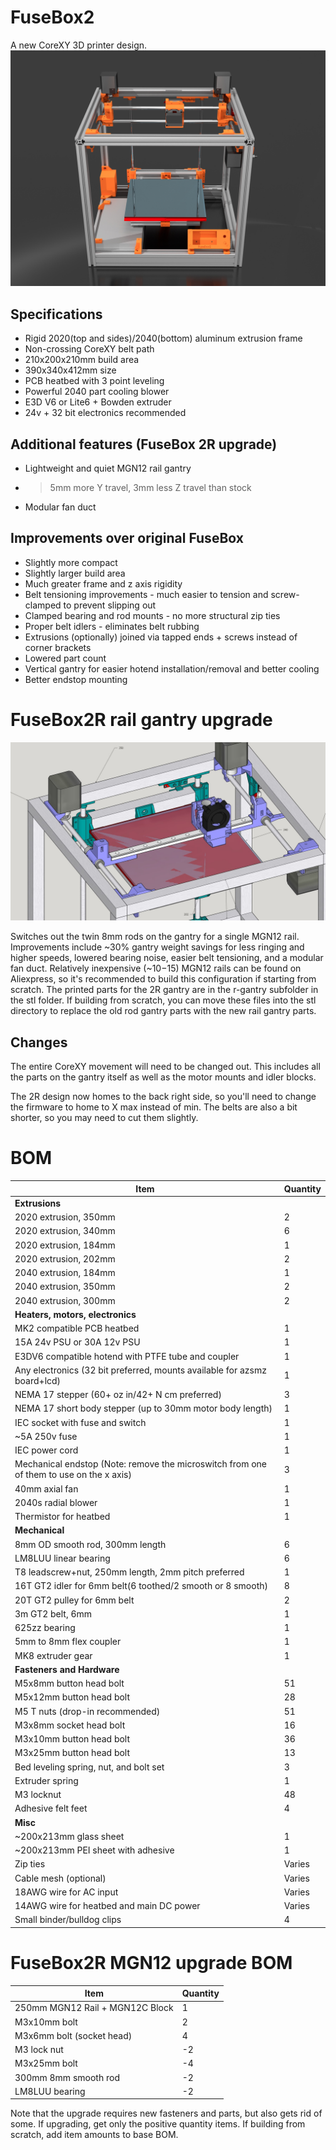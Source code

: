 # FuseBox2
A new CoreXY 3D printer design.
![FuseBox2 Render](image/render.jpg)

## Specifications
* Rigid 2020(top and sides)/2040(bottom) aluminum extrusion frame
* Non-crossing CoreXY belt path
* 210x200x210mm build area
* 390x340x412mm size
* PCB heatbed with 3 point leveling
* Powerful 2040 part cooling blower
* E3D V6 or Lite6 + Bowden extruder
* 24v + 32 bit electronics recommended

## Additional features (FuseBox 2R upgrade)
* Lightweight and quiet MGN12 rail gantry
* >5mm more Y travel, 3mm less Z travel than stock
* Modular fan duct

## Improvements over original FuseBox
* Slightly more compact
* Slightly larger build area
* Much greater frame and z axis rigidity
* Belt tensioning improvements - much easier to tension and screw-clamped to prevent slipping out
* Clamped bearing and rod mounts - no more structural zip ties
* Proper belt idlers - eliminates belt rubbing
* Extrusions (optionally) joined via tapped ends + screws instead of corner brackets
* Lowered part count
* Vertical gantry for easier hotend installation/removal and better cooling
* Better endstop mounting

# FuseBox2R rail gantry upgrade
![FuseBox2 Render](image/2R.jpg)

Switches out the twin 8mm rods on the gantry for a single MGN12 rail. Improvements include ~30% gantry weight savings for less ringing and higher speeds, lowered bearing noise, easier belt tensioning, and a modular fan duct. Relatively inexpensive (~$10-$15) MGN12 rails can be found on Aliexpress, so it's recommended to build this configuration if starting from scratch. The printed parts for the 2R gantry are in the r-gantry subfolder in the stl folder. If building from scratch, you can move these files into the stl directory to replace the old rod gantry parts with the new rail gantry parts.

## Changes
The entire CoreXY movement will need to be changed out. This includes all the parts on the gantry itself as well as the motor mounts and idler blocks.

The 2R design now homes to the back right side, so you'll need to change the firmware to home to X max instead of min. The belts are also a bit shorter, so you may need to cut them slightly. 

# BOM

| Item | Quantity  |
|-----------------------------------------------------------------------------------------|----------|
| **Extrusions**  |
| 2020 extrusion, 350mm | 2  |
| 2020 extrusion, 340mm | 6  |
| 2020 extrusion, 184mm | 1  |
| 2020 extrusion, 202mm | 2  |
| 2040 extrusion, 184mm | 1  |
| 2040 extrusion, 350mm | 2  |
| 2040 extrusion, 300mm | 2  |
| **Heaters, motors, electronics**  |
| MK2 compatible PCB heatbed | 1  |
| 15A 24v PSU or 30A 12v PSU | 1  |
| E3DV6 compatible hotend with PTFE tube and coupler | 1  |
| Any electronics (32 bit preferred, mounts available for azsmz board+lcd) | 1  |
| NEMA 17 stepper (60+ oz in/42+ N cm preferred) | 3  |
| NEMA 17 short body stepper (up to 30mm motor body length) | 1  |
| IEC socket with fuse and switch | 1  |
| ~5A 250v fuse | 1  |
| IEC power cord | 1  |
| Mechanical endstop (Note: remove the microswitch from one of them to use on the x axis) | 3  |
| 40mm axial fan | 1  |
| 2040s radial blower | 1  |
| Thermistor for heatbed | 1  |
| **Mechanical**  |
| 8mm OD smooth rod, 300mm length | 6  |
| LM8LUU linear bearing | 6  |
| T8 leadscrew+nut, 250mm length, 2mm pitch preferred | 1  |
| 16T GT2 idler for 6mm belt(6 toothed/2 smooth or 8 smooth) | 8  |
| 20T GT2 pulley for 6mm belt | 2  |
| 3m GT2 belt, 6mm | 1  |
| 625zz bearing | 1  |
| 5mm to 8mm flex coupler | 1  |
| MK8 extruder gear | 1  |
| **Fasteners and Hardware**  |
| M5x8mm button head bolt | 51  |
| M5x12mm button head bolt | 28  |
| M5 T nuts (drop-in recommended) | 51  |
| M3x8mm socket head bolt | 16  |
| M3x10mm button head bolt | 36  |
| M3x25mm button head bolt | 13  |
| Bed leveling spring, nut, and bolt set | 3  |
| Extruder spring | 1  |
| M3 locknut | 48  |
| Adhesive felt feet | 4  |
| **Misc**  |
| ~200x213mm glass sheet | 1  |
| ~200x213mm PEI sheet with adhesive | 1  |
| Zip ties | Varies  |
| Cable mesh (optional) | Varies  |
| 18AWG wire for AC input | Varies  |
| 14AWG wire for heatbed and main DC power | Varies  |
| Small binder/bulldog clips | 4  |

# FuseBox2R MGN12 upgrade BOM

| Item                            | Quantity |
|---------------------------------|----------|
| 250mm MGN12 Rail + MGN12C Block | 1        |
| M3x10mm bolt                    | 2        |
| M3x6mm bolt (socket head)       | 4        |
| M3 lock nut                     | -2       |
| M3x25mm bolt                    | -4       |
| 300mm 8mm smooth rod            | -2       |
| LM8LUU bearing                  | -2       |

Note that the upgrade requires new fasteners and parts, but also gets rid of some. If upgrading, get only the positive quantity items. If building from scratch, add item amounts to base BOM.
